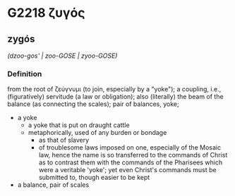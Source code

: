 # G2218 ζυγός

## zygós

_(dzoo-gos' | zoo-GOSE | zyoo-GOSE)_

### Definition

from the root of ζεύγνυμι (to join, especially by a "yoke"); a coupling, i.e., (figuratively) servitude (a law or obligation); also (literally) the beam of the balance (as connecting the scales); pair of balances, yoke; 

- a yoke
  - a yoke that is put on draught cattle
  - metaphorically, used of any burden or bondage
    - as that of slavery
    - of troublesome laws imposed on one, especially of the Mosaic law, hence the name is so transferred to the commands of Christ as to contrast them with the commands of the Pharisees which were a veritable 'yoke'; yet even Christ's commands must be submitted to, though easier to be kept
- a balance, pair of scales
